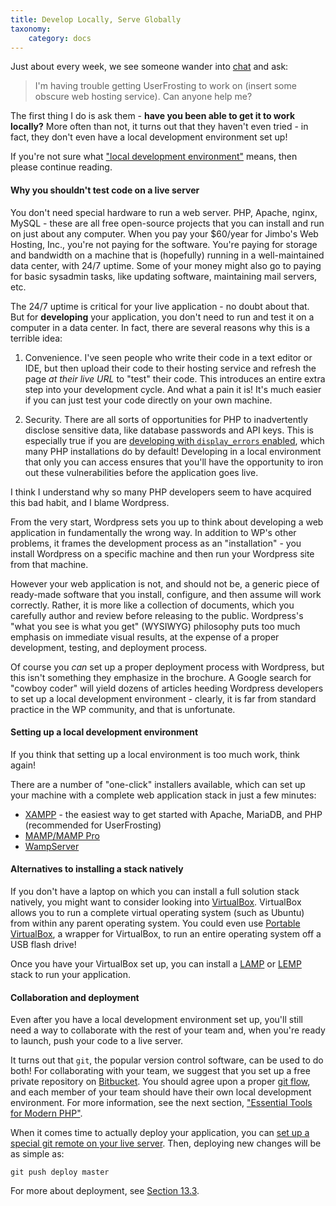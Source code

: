 ```yaml
---
title: Develop Locally, Serve Globally
taxonomy:
    category: docs
---
```


Just about every week, we see someone wander into [chat](https://chat.userfrosting.com) and ask:

> I'm having trouble getting UserFrosting to work on (insert some obscure web hosting service).  Can anyone help me?

The first thing I do is ask them - **have you been able to get it to work locally?**  More often than not, it turns out that they haven't even tried - in fact, they don't even have a local development environment set up!

If you're not sure what ["local development environment"](http://daraskolnick.com/developer-tip-tuesday-always-develop-locally/) means, then please continue reading.

#### Why you shouldn't test code on a live server 

You don't need special hardware to run a web server.  PHP, Apache, nginx, MySQL - these are all free open-source projects that you can install and run on just about any computer.  When you pay your $60/year for Jimbo's Web Hosting, Inc., you're not paying for the software.  You're paying for storage and bandwidth on a machine that is (hopefully) running in a well-maintained data center, with 24/7 uptime.  Some of your money might also go to paying for basic sysadmin tasks, like updating software, maintaining mail servers, etc.

The 24/7 uptime is critical for your live application - no doubt about that.  But for **developing** your application, you don't need 
to run and test it on a computer in a data center.  In fact, there are several reasons why this is a terrible idea:

1. Convenience.  I've seen people who write their code in a text editor or IDE, but then upload their code to their hosting service and refresh the page *at their live URL* to "test" their code.  This introduces an entire extra step into your development cycle.  And what a pain it is!  It's much easier if you can just test your code directly on your own machine.

2. Security.  There are all sorts of opportunities for PHP to inadvertently disclose sensitive data, like database passwords and API keys.  This is especially true if you are [developing with `display_errors` enabled](/background/server-side), which many PHP installations do by default!  Developing in a local environment that only you can access ensures that you'll have the opportunity to iron out these vulnerabilities before the application goes live.

I think I understand why so many PHP developers seem to have acquired this bad habit, and I blame Wordpress.  

From the very start, Wordpress sets you up to think about developing a web application in fundamentally the wrong way.  In addition to WP's other problems, it frames the development process as an "installation" - you install Wordpress on a specific machine and then run your Wordpress site from that machine.

However your web application is not, and should not be, a generic piece of ready-made software that you install, configure, and then assume will work correctly.  Rather, it is more like a collection of documents, which you carefully author and review before releasing to the public.  Wordpress's "what you see is what you get" (WYSIWYG) philosophy puts too much emphasis on immediate visual results, at the expense of a proper development, testing, and deployment process.

Of course you *can* set up a proper deployment process with Wordpress, but this isn't something they emphasize in the brochure.  A Google search for "cowboy coder" will yield dozens of articles heeding Wordpress developers to set up a local development environment - clearly, it is far from standard practice in the WP community, and that is unfortunate.

#### Setting up a local development environment

If you think that setting up a local environment is too much work, think again!

There are a number of "one-click" installers available, which can set up your machine with a complete web application stack in just a few minutes:

- [XAMPP](https://www.apachefriends.org/index.html) - the easiest way to get started with Apache, MariaDB, and PHP (recommended for UserFrosting)
- [MAMP/MAMP Pro](http://mamp.info)
- [WampServer](http://www.wampserver.com/en/)

#### Alternatives to installing a stack natively

If you don't have a laptop on which you can install a full solution stack natively, you might want to consider looking into [VirtualBox](https://www.virtualbox.org/manual/ch01.html).  VirtualBox allows you to run a complete virtual operating system (such as Ubuntu) from within any parent operating system.  You could even use [Portable VirtualBox](http://www.vbox.me/), a wrapper for VirtualBox, to run an entire operating system off a USB flash drive!

Once you have your VirtualBox set up, you can install a [LAMP](https://www.digitalocean.com/community/tutorials/how-to-install-linux-apache-mysql-php-lamp-stack-on-ubuntu-16-04) or [LEMP](https://www.digitalocean.com/community/tutorials/how-to-install-linux-nginx-mysql-php-lemp-stack-on-ubuntu-14-04) stack to run your application.

#### Collaboration and deployment

Even after you have a local development environment set up, you'll still need a way to collaborate with the rest of your team and, when you're ready to launch, push your code to a live server.

It turns out that `git`, the popular version control software, can be used to do both!  For collaborating with your team, we suggest that you set up a free private repository on [Bitbucket](https://bitbucket.org/).  You should agree upon a proper [git flow](http://nvie.com/posts/a-successful-git-branching-model/), and each member of your team should have their own local development environment.  For more information, see the next section, ["Essential Tools for Modern PHP"](/basics/requirements/essential-tools-for-php).

When it comes time to actually deploy your application, you can [set up a special git remote on your live server](https://www.digitalocean.com/community/tutorials/how-to-set-up-automatic-deployment-with-git-with-a-vps).  Then, deploying new changes will be as simple as:

```
git push deploy master
```

For more about deployment, see [Section 13.3](/going-live/deployment).